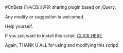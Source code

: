 #CnBeta 自古CB出评论 sharing plugin based on jQuery.

Any modify or suggestion is welcomed.

Help yourself.

If you just want to install this script, [CLICK HERE](http://userscripts.org/scripts/show/131500).

Again, THANK U ALL for using and modifying this script!
